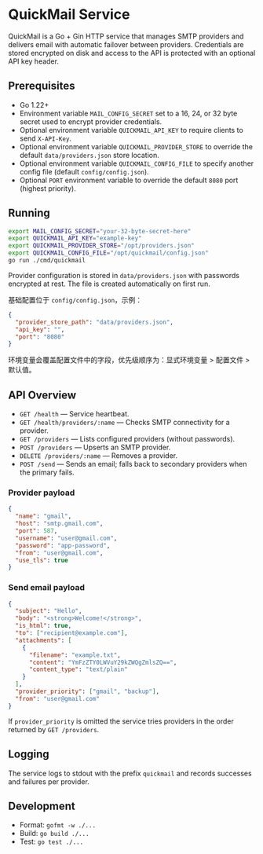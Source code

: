 # QuickMail Service

QuickMail is a Go + Gin HTTP service that manages SMTP providers and delivers email with automatic failover between providers. Credentials are stored encrypted on disk and access to the API is protected with an optional API key header.

## Prerequisites

- Go 1.22+
- Environment variable `MAIL_CONFIG_SECRET` set to a 16, 24, or 32 byte secret used to encrypt provider credentials.
- Optional environment variable `QUICKMAIL_API_KEY` to require clients to send `X-API-Key`.
- Optional environment variable `QUICKMAIL_PROVIDER_STORE` to override the default `data/providers.json` store location.
- Optional environment variable `QUICKMAIL_CONFIG_FILE` to specify another config file (default `config/config.json`).
- Optional `PORT` environment variable to override the default `8080` port (highest priority).

## Running

```bash
export MAIL_CONFIG_SECRET="your-32-byte-secret-here"
export QUICKMAIL_API_KEY="example-key"
export QUICKMAIL_PROVIDER_STORE="/opt/providers.json"
export QUICKMAIL_CONFIG_FILE="/opt/quickmail/config.json"
go run ./cmd/quickmail
```

Provider configuration is stored in `data/providers.json` with passwords encrypted at rest. The file is created automatically on first run.

基础配置位于 `config/config.json`，示例：

```json
{
  "provider_store_path": "data/providers.json",
  "api_key": "",
  "port": "8080"
}
```

环境变量会覆盖配置文件中的字段，优先级顺序为：显式环境变量 > 配置文件 > 默认值。

## API Overview

- `GET /health` — Service heartbeat.
- `GET /health/providers/:name` — Checks SMTP connectivity for a provider.
- `GET /providers` — Lists configured providers (without passwords).
- `POST /providers` — Upserts an SMTP provider.
- `DELETE /providers/:name` — Removes a provider.
- `POST /send` — Sends an email; falls back to secondary providers when the primary fails.

### Provider payload

```json
{
  "name": "gmail",
  "host": "smtp.gmail.com",
  "port": 587,
  "username": "user@gmail.com",
  "password": "app-password",
  "from": "user@gmail.com",
  "use_tls": true
}
```

### Send email payload

```json
{
  "subject": "Hello",
  "body": "<strong>Welcome!</strong>",
  "is_html": true,
  "to": ["recipient@example.com"],
  "attachments": [
    {
      "filename": "example.txt",
      "content": "YmFzZTY0LWVuY29kZWQgZmlsZQ==",
      "content_type": "text/plain"
    }
  ],
  "provider_priority": ["gmail", "backup"],
  "from": "user@gmail.com"
}
```

If `provider_priority` is omitted the service tries providers in the order returned by `GET /providers`.

## Logging

The service logs to stdout with the prefix `quickmail` and records successes and failures per provider.

## Development

- Format: `gofmt -w ./...`
- Build: `go build ./...`
- Test: `go test ./...`
